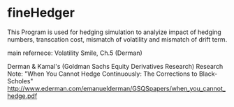 # fineHedger

This Program is used for hedging simulation to analyize impact of hedging numbers, transcation cost, mismatch of volatility and mismatch of drift term.


main refernece:
Volatility Smile, Ch.5 (Derman)

Derman & Kamal's
(Goldman Sachs Equity Derivatives Research) Research Note: "When You Cannot Hedge Continuously: The Corrections to Black-Scholes"
    http://www.ederman.com/emanuelderman/GSQSpapers/when_you_cannot_hedge.pdf

